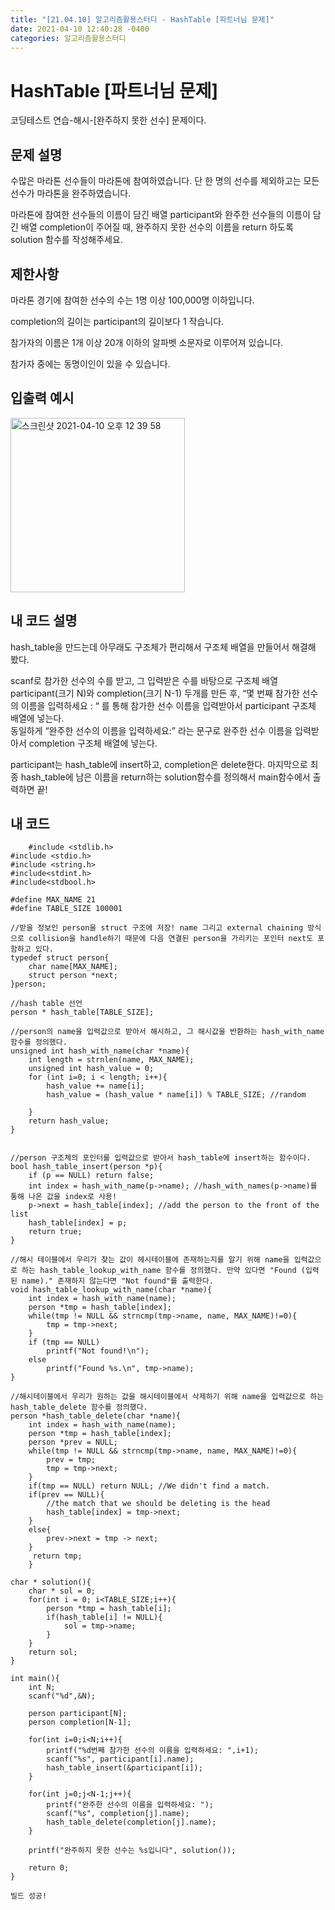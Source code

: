 ```yaml
---
title: "[21.04.10] 알고리즘활용스터디 - HashTable [파트너님 문제]"
date: 2021-04-10 12:40:28 -0400
categories: 알고리즘활용스터디
---
```


# HashTable [파트너님 문제]

코딩테스트 연습-해시-[완주하지 못한 선수] 문제이다.

## 문제 설명

수많은 마라톤 선수들이 마라톤에 참여하였습니다. 단 한 명의 선수를 제외하고는 모든 선수가 마라톤을 완주하였습니다.

마라톤에 참여한 선수들의 이름이 담긴 배열 participant와 완주한 선수들의 이름이 담긴 배열 completion이 주어질 때, 완주하지 못한 선수의 이름을 return 하도록 solution 함수를 작성해주세요.

## 제한사항
마라톤 경기에 참여한 선수의 수는 1명 이상 100,000명 이하입니다. 

completion의 길이는 participant의 길이보다 1 작습니다.  

참가자의 이름은 1개 이상 20개 이하의 알파벳 소문자로 이루어져 있습니다.

참가자 중에는 동명이인이 있을 수 있습니다. 

## 입출력 예시
<img width="279" alt="스크린샷 2021-04-10 오후 12 39 58" src="https://user-images.githubusercontent.com/63195670/114257285-ebfc0280-99f9-11eb-9fd9-877ab2a1da32.png">

 
## 내 코드 설명
hash_table을 만드는데 아무래도 구조체가 편리해서 구조체 배열을 만들어서 해결해 봤다.

scanf로 참가한 선수의 수를 받고, 그 입력받은 수를 바탕으로 구조체 배열 participant(크기 N)와 completion(크기 N-1) 두개를 만든 후,
“몇 번째 참가한 선수의 이름을 입력하세요 : “
를 통해 참가한 선수 이름을 입력받아서 participant 구조체 배열에 넣는다.    
동일하게
“완주한 선수의 이름을 입력하세요:”
라는 문구로 완주한 선수 이름을 입력받아서 completion 구조체 배열에 넣는다.

participant는 hash_table에 insert하고, completion은 delete한다. 
마지막으로 최종 hash_table에 남은 이름을 return하는 solution함수를 정의해서 main함수에서 출력하면 끝!

## 내 코드
		#include <stdlib.h>
	#include <stdio.h>
	#include <string.h>
	#include<stdint.h>
	#include<stdbool.h>
	 
	#define MAX_NAME 21
	#define TABLE_SIZE 100001
	
	//받을 정보인 person을 struct 구조에 저장! name 그리고 external chaining 방식으로 collision을 handle하기 때문에 다음 연결된 person을 가리키는 포인터 next도 포함하고 있다.
	typedef struct person{
	    char name[MAX_NAME];
	    struct person *next;
	}person;
	
	//hash table 선언
	person * hash_table[TABLE_SIZE];
	
	//person의 name을 입력값으로 받아서 해시하고, 그 해시값을 반환하는 hash_with_name 함수를 정의했다.
	unsigned int hash_with_name(char *name){
	    int length = strnlen(name, MAX_NAME);
	    unsigned int hash_value = 0;
	    for (int i=0; i < length; i++){
	        hash_value += name[i];
	        hash_value = (hash_value * name[i]) % TABLE_SIZE; //random
	        
	    }
	    return hash_value;
	}
	
	
	//person 구조체의 포인터를 입력값으로 받아서 hash_table에 insert하는 함수이다.
	bool hash_table_insert(person *p){
	    if (p == NULL) return false;
	    int index = hash_with_name(p->name); //hash_with_names(p->name)를 통해 나온 값을 index로 사용!
	    p->next = hash_table[index]; //add the person to the front of the list
	    hash_table[index] = p;
	    return true;
	}
	
	//해시 테이블에서 우리가 찾는 값이 헤시테이블에 존재하는지를 알기 위해 name을 입력값으로 하는 hash_table_lookup_with_name 함수를 정의했다. 만약 있다면 "Found (입력된 name)." 존재하지 않는다면 "Not found"를 출력한다.
	void hash_table_lookup_with_name(char *name){
	    int index = hash_with_name(name);
	    person *tmp = hash_table[index];
	    while(tmp != NULL && strncmp(tmp->name, name, MAX_NAME)!=0){
	        tmp = tmp->next;
	    }
	    if (tmp == NULL)
	        printf("Not found!\n");
	    else
	        printf("Found %s.\n", tmp->name);
	}
	
	//해시테이블에서 우리가 원하는 값을 해시테이블에서 삭제하기 위해 name을 입력값으로 하는 hash_table_delete 함수를 정의했다.
	person *hash_table_delete(char *name){
	    int index = hash_with_name(name);
	    person *tmp = hash_table[index];
	    person *prev = NULL;
	    while(tmp != NULL && strncmp(tmp->name, name, MAX_NAME)!=0){
	        prev = tmp;
	        tmp = tmp->next;
	    }
	    if(tmp == NULL) return NULL; //We didn't find a match.
	    if(prev == NULL){
	        //the match that we should be deleting is the head
	        hash_table[index] = tmp->next;
	    }
	    else{
	        prev->next = tmp -> next;
	    }
	     return tmp;
	    }
	
	char * solution(){
	    char * sol = 0;
	    for(int i = 0; i<TABLE_SIZE;i++){
	        person *tmp = hash_table[i];
	        if(hash_table[i] != NULL){
	            sol = tmp->name;
	        }
	    }
	    return sol;
	}
		
	int main(){
	    int N;
	    scanf("%d",&N);
	    
	    person participant[N];
	    person completion[N-1];
	    
	    for(int i=0;i<N;i++){
	        printf("%d번째 참가한 선수의 이름을 입력하세요: ",i+1);
	        scanf("%s", participant[i].name);
	        hash_table_insert(&participant[i]);
	    }
	    
	    for(int j=0;j<N-1;j++){
	        printf("완주한 선수의 이름을 입력하세요: ");
	        scanf("%s", completion[j].name);
	        hash_table_delete(completion[j].name);
	    }
		
	    printf("완주하지 못한 선수는 %s입니다", solution());
		
	    return 0;
	}
	
	빌드 성공! 
